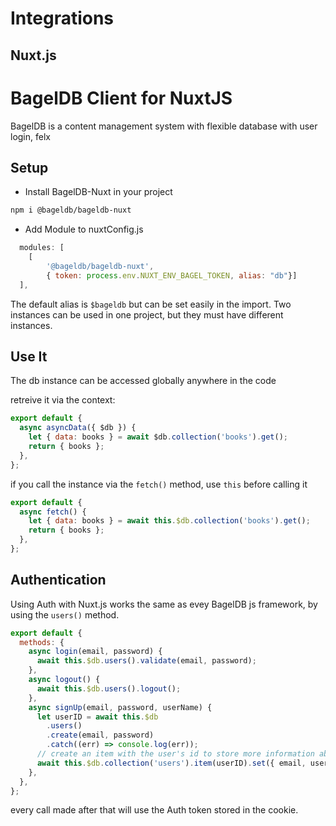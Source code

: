 # Integrations

## Nuxt.js

# BagelDB Client for NuxtJS

BagelDB is a content management system with flexible database with user login, felx

## Setup

- Install BagelDB-Nuxt in your project

```sh
npm i @bageldb/bageldb-nuxt
```

- Add Module to nuxtConfig.js

```js
  modules: [
    [
        '@bageldb/bageldb-nuxt',
        { token: process.env.NUXT_ENV_BAGEL_TOKEN, alias: "db"}]
  ],
```

The default alias is `$bageldb` but can be set easily in the import. Two instances can be used in one project, but they must have different instances.

## Use It

The db instance can be accessed globally anywhere in the code

retreive it via the context:

```js
export default {
  async asyncData({ $db }) {
    let { data: books } = await $db.collection('books').get();
    return { books };
  },
};
```

if you call the instance via the `fetch()` method, use `this` before calling it

```js
export default {
  async fetch() {
    let { data: books } = await this.$db.collection('books').get();
    return { books };
  },
};
```

## Authentication

Using Auth with Nuxt.js works the same as evey BagelDB js framework, by using the `users()` method.

```js
export default {
  methods: {
    async login(email, password) {
      await this.$db.users().validate(email, password);
    },
    async logout() {
      await this.$db.users().logout();
    },
    async signUp(email, password, userName) {
      let userID = await this.$db
        .users()
        .create(email, password)
        .catch((err) => console.log(err));
      // create an item with the user's id to store more information about the user.
      await this.$db.collection('users').item(userID).set({ email, userName });
    },
  },
};
```

every call made after that will use the Auth token stored in the cookie.
